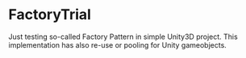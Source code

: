 # FactoryTrial
Just testing so-called Factory Pattern in simple Unity3D project. This implementation has also re-use or pooling for Unity gameobjects. 


